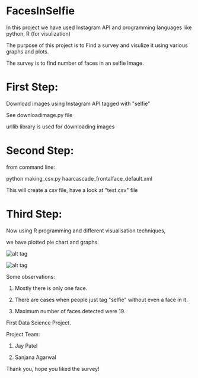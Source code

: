 FacesInSelfie
=============

In this project we have used Instagram API and programming languages like python, R (for visulization)

The purpose of this project is to Find a survey and visulize it using various graphs and plots.

The survey is to find number of faces in an selfie Image.


First Step:
=============

Download images using Instagram API tagged with "selfie"

See downloadimage.py file

urllib library is used for downloading images 

Second Step:
=============

from command line:

python making_csv.py haarcascade_frontalface_default.xml

This will create a csv file, have a look at "test.csv" file

Third Step:
=============

Now using R programming and different visualisation techniques, 

we have plotted pie chart and graphs.

![alt tag](https://github.com/jaythegenius48/FacesInSelfie/blob/master/rHighchartsPlot.png)

![alt tag](https://github.com/jaythegenius48/FacesInSelfie/blob/master/FacePlotsSelfie.png)

Some observations:    
     
1. Mostly there is only one face.    

2. There are cases when people just tag "selfie" without even a face in it.    

3. Maximum number of faces detected were 19.    




First Data Science Project.

Project Team:

1. Jay Patel    

2. Sanjana Agarwal    

Thank you, hope you liked the survey!






